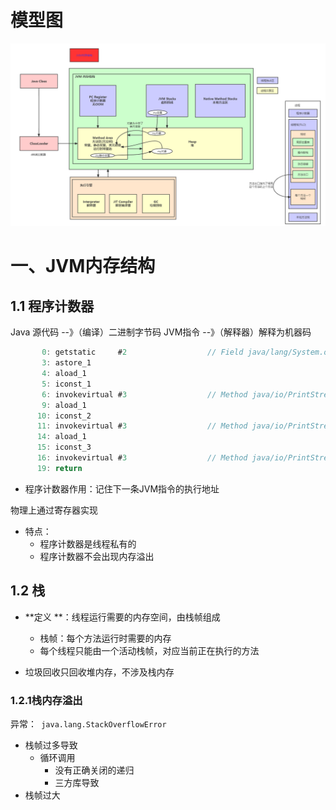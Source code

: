 # 模型图

![JVM内存模型](https://raw.githubusercontent.com/ying010/pic-repo/master/img/20220408105205.png)

# 一、JVM内存结构

## 1.1 程序计数器

Java 源代码 --》（编译）二进制字节码 JVM指令 --》（解释器）解释为机器码

```java
       0: getstatic     #2                  // Field java/lang/System.out:Ljava/io/PrintStream;
       3: astore_1
       4: aload_1
       5: iconst_1
       6: invokevirtual #3                  // Method java/io/PrintStream.println:(I)V
       9: aload_1
      10: iconst_2
      11: invokevirtual #3                  // Method java/io/PrintStream.println:(I)V
      14: aload_1
      15: iconst_3
      16: invokevirtual #3                  // Method java/io/PrintStream.println:(I)V
      19: return
```

- 程序计数器作用：记住下一条JVM指令的执行地址

物理上通过寄存器实现

- 特点：
  - 程序计数器是线程私有的
  - 程序计数器不会出现内存溢出

## 1.2 栈

- **定义 **：线程运行需要的内存空间，由栈帧组成
  
  - 栈帧：每个方法运行时需要的内存
  - 每个线程只能由一个活动栈帧，对应当前正在执行的方法

- 垃圾回收只回收堆内存，不涉及栈内存

### 1.2.1栈内存溢出

异常：`` java.lang.StackOverflowError``

- 栈帧过多导致
  - 循环调用
    - 没有正确关闭的递归
    - 三方库导致
- 栈帧过大
